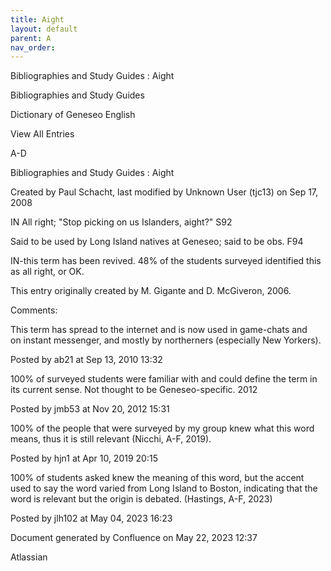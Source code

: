 ```yaml
---
title: Aight
layout: default
parent: A
nav_order:
---
```


Bibliographies and Study Guides : Aight

Bibliographies and Study Guides

Dictionary of Geneseo English

View All Entries

A-D

Bibliographies and Study Guides : Aight

Created by  Paul Schacht, last modified by  Unknown User (tjc13) on Sep 17, 2008

IN All right; &quot;Stop picking on us Islanders, aight?&quot; S92

Said to be used by Long Island natives at Geneseo; said to be obs. F94

IN-this term has been revived. 48% of the students surveyed identified this as all right, or OK.

This entry originally created by M. Gigante and D. McGiveron, 2006.

Comments:

This term has spread to the internet and is now used in game-chats and on instant messenger, and mostly by northerners (especially New Yorkers).

Posted by ab21 at Sep 13, 2010 13:32

100% of surveyed students were familiar with and could define the term in its current sense. Not thought to be Geneseo-specific. 2012

Posted by jmb53 at Nov 20, 2012 15:31

100% of the people that were surveyed by my group knew what this word means, thus it is still relevant (Nicchi, A-F, 2019). 

Posted by hjn1 at Apr 10, 2019 20:15

100% of students asked knew the meaning of this word, but the accent used to say the word varied from Long Island to Boston, indicating that the word is relevant but the origin is debated. (Hastings, A-F, 2023)

Posted by jlh102 at May 04, 2023 16:23

Document generated by Confluence on May 22, 2023 12:37

Atlassian
